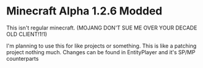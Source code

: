 # Minecraft Alpha 1.2.6 Modded
This isn't regular minecraft. (MOJANG DON'T SUE ME OVER YOUR DECADE OLD CLIENT!1!1)

I'm planning to use this for like projects or something.
This is like a patching project nothing much.
Changes can be found in EntityPlayer and it's SP/MP counterparts
